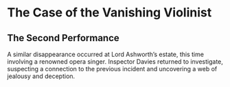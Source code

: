 # The Case of the Vanishing Violinist

## The Second Performance

A similar disappearance occurred at Lord Ashworth’s estate, this time involving a renowned opera singer. Inspector Davies returned to investigate, suspecting a connection to the previous incident and uncovering a web of jealousy and deception.
